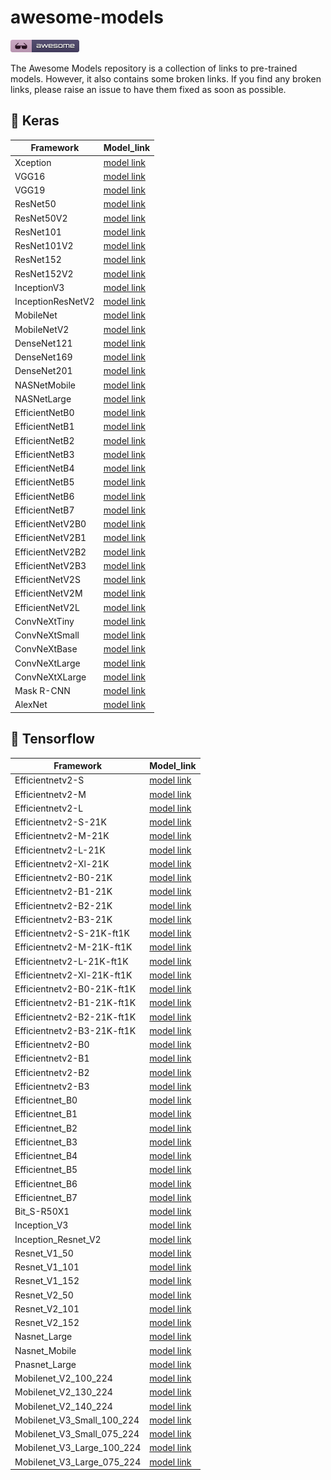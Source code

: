 # awesome-models


[![Awesome](_static/awesome.png)](https://github.com/partheee/awesome-models)

The Awesome Models repository is a collection of links to pre-trained models. However, it also contains some broken links. If you find any broken links, please raise an issue to have them fixed as soon as possible.

## 🚀 Keras
| Framework                         | Model_link 	|
|------------                      	|------------	|
|Xception|[model link](https://github.com/modelhub-ai/xception/releases/download/v1.0/model.h5)|
|VGG16|[model link](https://github.com/fchollet/deep-learning-models/releases/download/v0.1/vgg16_weights_tf_dim_ordering_tf_kernels.h5)|
|VGG19|[model link](https://github.com/fchollet/deep-learning-models/releases/download/v0.1/vgg19_weights_tf_dim_ordering_tf_kernels.h5)|
|ResNet50|[model link](https://github.com/fchollet/deep-learning-models/releases/download/v0.2/resnet50_weights_tf_dim_ordering_tf_kernels.h5)|
|ResNet50V2|[model link](https://github.com/fchollet/deep-learning-models/releases/download/v0.7/inception_resnet_v2_weights_tf_dim_ordering_tf_kernels.h5)|
|ResNet101|[model link](https://github.com/keras-team/keras-applications/releases/download/resnet/resnet101_weights_tf_dim_ordering_tf_kernels.h5)|
|ResNet101V2|[model link](https://github.com/keras-team/keras-applications/releases/download/resnet/resnet101v2_weights_tf_dim_ordering_tf_kernels.h5)|
|ResNet152|[model link](https://github.com/keras-team/keras-applications/releases/download/resnet/resnet152_weights_tf_dim_ordering_tf_kernels.h5)|
|ResNet152V2|[model link](https://github.com/keras-team/keras-applications/releases/download/resnet/resnet152v2_weights_tf_dim_ordering_tf_kernels_notop.h5)|
|InceptionV3|[model link](https://github.com/fchollet/deep-learning-models/releases/download/v0.2/inception_v3_weights_tf_dim_ordering_tf_kernels.h5)|
|InceptionResNetV2|[model link](https://github.com/fchollet/deep-learning-models/releases/download/v0.7/inception_resnet_v2_weights_tf_dim_ordering_tf_kernels.h5)|
|MobileNet|[model link](https://github.com/fchollet/deep-learning-models/releases/download/v0.6/mobilenet_1_0_128_tf.h5)|
|MobileNetV2|[model link](https://github.com/titu1994/keras-one-cycle/blob/master/models/mobilenet/weights/mobilenet_v2.h5)|
|DenseNet121|[model link](https://github.com/keras-team/keras-applications/releases/download/densenet/densenet121_weights_tf_dim_ordering_tf_kernels.h5)|
|DenseNet169|[model link](https://github.com/keras-team/keras-applications/releases/download/densenet/densenet169_weights_tf_dim_ordering_tf_kernels.h5)|
|DenseNet201|[model link](https://github.com/keras-team/keras-applications/releases/download/densenet/densenet201_weights_tf_dim_ordering_tf_kernels.h5)|
|NASNetMobile|[model link](https://github.com/titu1994/Keras-NASNet/releases/download/v1.2/NASNet-mobile.h5)|
|NASNetLarge|[model link](https://github.com/titu1994/Keras-NASNet/releases/download/v1.2/NASNet-large.h5)|
|EfficientNetB0|[model link](https://github.com/qubvel/efficientnet/releases/download/v0.0.1/efficientnet-b0_imagenet_1000.h5)|
|EfficientNetB1|[model link](https://github.com/qubvel/efficientnet/releases/download/v0.0.1/efficientnet-b1_imagenet_1000.h5)|
|EfficientNetB2|[model link](https://github.com/qubvel/efficientnet/releases/download/v0.0.1/efficientnet-b2_imagenet_1000.h5)|
|EfficientNetB3|[model link](https://github.com/qubvel/efficientnet/releases/download/v0.0.1/efficientnet-b3_imagenet_1000.h5)|
|EfficientNetB4|[model link](https://github.com/qubvel/efficientnet/releases/download/v0.0.1/efficientnet-b4_imagenet_1000_notop.h5)|
|EfficientNetB5|[model link](https://github.com/qubvel/efficientnet/releases/download/v0.0.1/efficientnet-b5_imagenet_1000.h5)|
|EfficientNetB6|[model link](https://github.com/qubvel/efficientnet/releases/download/v0.0.1/efficientnet-b6_noisy-student.h5)|
|EfficientNetB7|[model link](https://github.com/qubvel/efficientnet/releases/download/v0.0.1/efficientnet-b7_noisy-student.h5)|
|EfficientNetV2B0|[model link](https://github.com/sebastian-sz/efficientnet-v2-keras/releases/download/v2.0/efficientnetv2-b0.h5)|
|EfficientNetV2B1|[model link](https://github.com/sebastian-sz/efficientnet-v2-keras/releases/download/v2.0/efficientnetv2-b1.h5)|
|EfficientNetV2B2|[model link](https://github.com/sebastian-sz/efficientnet-v2-keras/releases/download/v2.0/efficientnetv2-b2.h5)|
|EfficientNetV2B3|[model link](https://github.com/sebastian-sz/efficientnet-v2-keras/releases/download/v2.0/efficientnetv2-b3.h5)|
|EfficientNetV2S|[model link](https://github.com/sebastian-sz/efficientnet-v2-keras/releases/download/v2.0/efficientnetv2-s.h5)|
|EfficientNetV2M|[model link](https://github.com/sebastian-sz/efficientnet-v2-keras/releases/download/v2.0/efficientnetv2-m.h5)|
|EfficientNetV2L|[model link](https://github.com/sebastian-sz/efficientnet-v2-keras/releases/download/v2.0/efficientnetv2-l.h5)|
|ConvNeXtTiny|[model link](https://github.com/leondgarse/keras_cv_attention_models/releases/download/convnext/convnext_tiny_imagenet.h5)|
|ConvNeXtSmall|[model link](https://github.com/leondgarse/keras_cv_attention_models/releases/download/convnext/convnext_small_imagenet.h5)|
|ConvNeXtBase|[model link](https://github.com/leondgarse/keras_cv_attention_models/releases/download/convnext/convnext_base_384_imagenet.h5)|
|ConvNeXtLarge|[model link](https://github.com/leondgarse/keras_cv_attention_models/releases/download/convnext/convnext_large_384_imagenet.h5)|
|ConvNeXtXLarge|[model link](https://github.com/leondgarse/keras_cv_attention_models/releases/download/convnext/convnext_xlarge_384_imagenet21k-ft1k.h5)|
|Mask R-CNN|[model link](https://github.com/matterport/Mask_RCNN/releases/download/v2.0/mask_rcnn_coco.h5)|
|AlexNet|[model link](https://www.lamsade.dauphine.fr/~bnegrevergne/rasta_kdd/python/models/weights/alexnet_weights.h5)|


## 🚀 Tensorflow
| Framework                         | Model_link 	|
|------------                      	|------------	|
|Efficientnetv2-S|[model link](https://tfhub.dev/google/imagenet/efficientnet_v2_imagenet1k_s/feature_vector/2)|
|Efficientnetv2-M|[model link]( https://tfhub.dev/google/imagenet/efficientnet_v2_imagenet1k_m/feature_vector/2)|
|Efficientnetv2-L|[model link]( https://tfhub.dev/google/imagenet/efficientnet_v2_imagenet1k_l/feature_vector/2)|
|Efficientnetv2-S-21K|[model link]( https://tfhub.dev/google/imagenet/efficientnet_v2_imagenet21k_s/feature_vector/2)|
|Efficientnetv2-M-21K|[model link]( https://tfhub.dev/google/imagenet/efficientnet_v2_imagenet21k_m/feature_vector/2)|
|Efficientnetv2-L-21K|[model link]( https://tfhub.dev/google/imagenet/efficientnet_v2_imagenet21k_l/feature_vector/2)|
|Efficientnetv2-Xl-21K|[model link]( https://tfhub.dev/google/imagenet/efficientnet_v2_imagenet21k_xl/feature_vector/2)|
|Efficientnetv2-B0-21K|[model link]( https://tfhub.dev/google/imagenet/efficientnet_v2_imagenet21k_b0/feature_vector/2,)|
|Efficientnetv2-B1-21K|[model link]( https://tfhub.dev/google/imagenet/efficientnet_v2_imagenet21k_b1/feature_vector/2)|
|Efficientnetv2-B2-21K|[model link]( https://tfhub.dev/google/imagenet/efficientnet_v2_imagenet21k_b2/feature_vector/2)|
|Efficientnetv2-B3-21K|[model link]( https://tfhub.dev/google/imagenet/efficientnet_v2_imagenet21k_b3/feature_vector/2)|
|Efficientnetv2-S-21K-ft1K|[model link]( https://tfhub.dev/google/imagenet/efficientnet_v2_imagenet21k_ft1k_s/feature_vector/2)|
|Efficientnetv2-M-21K-ft1K|[model link]( https://tfhub.dev/google/imagenet/efficientnet_v2_imagenet21k_ft1k_m/feature_vector/2)|
|Efficientnetv2-L-21K-ft1K|[model link]( https://tfhub.dev/google/imagenet/efficientnet_v2_imagenet21k_ft1k_l/feature_vector/2)|
|Efficientnetv2-Xl-21K-ft1K|[model link]( https://tfhub.dev/google/imagenet/efficientnet_v2_imagenet21k_ft1k_xl/feature_vector/2)|
|Efficientnetv2-B0-21K-ft1K|[model link]( https://tfhub.dev/google/imagenet/efficientnet_v2_imagenet21k_ft1k_b0/feature_vector/2)|
|Efficientnetv2-B1-21K-ft1K|[model link]( https://tfhub.dev/google/imagenet/efficientnet_v2_imagenet21k_ft1k_b1/feature_vector/2)|
|Efficientnetv2-B2-21K-ft1K|[model link]( https://tfhub.dev/google/imagenet/efficientnet_v2_imagenet21k_ft1k_b2/feature_vector/2)|
|Efficientnetv2-B3-21K-ft1K|[model link]( https://tfhub.dev/google/imagenet/efficientnet_v2_imagenet21k_ft1k_b3/feature_vector/2)|
|Efficientnetv2-B0|[model link]( https://tfhub.dev/google/imagenet/efficientnet_v2_imagenet1k_b0/feature_vector/2)|
|Efficientnetv2-B1|[model link]( https://tfhub.dev/google/imagenet/efficientnet_v2_imagenet1k_b1/feature_vector/2)|
|Efficientnetv2-B2|[model link]( https://tfhub.dev/google/imagenet/efficientnet_v2_imagenet1k_b2/feature_vector/2)|
|Efficientnetv2-B3|[model link]( https://tfhub.dev/google/imagenet/efficientnet_v2_imagenet1k_b3/feature_vector/2)|
|Efficientnet_B0|[model link]( https://tfhub.dev/tensorflow/efficientnet/b0/feature-vector/1)|
|Efficientnet_B1|[model link]( https://tfhub.dev/tensorflow/efficientnet/b1/feature-vector/1)|
|Efficientnet_B2|[model link]( https://tfhub.dev/tensorflow/efficientnet/b2/feature-vector/1)|
|Efficientnet_B3|[model link]( https://tfhub.dev/tensorflow/efficientnet/b3/feature-vector/1)|
|Efficientnet_B4|[model link]( https://tfhub.dev/tensorflow/efficientnet/b4/feature-vector/1)|
|Efficientnet_B5|[model link]( https://tfhub.dev/tensorflow/efficientnet/b5/feature-vector/1)|
|Efficientnet_B6|[model link]( https://tfhub.dev/tensorflow/efficientnet/b6/feature-vector/1)|
|Efficientnet_B7|[model link]( https://tfhub.dev/tensorflow/efficientnet/b7/feature-vector/1)|
|Bit_S-R50X1|[model link]( https://tfhub.dev/google/bit/s-r50x1/1)|
|Inception_V3|[model link]( https://tfhub.dev/google/tf2-preview/inception_v3/classification/4)|
|Inception_Resnet_V2|[model link]( https://tfhub.dev/google/imagenet/inception_resnet_v2/feature-vector/4)|
|Resnet_V1_50|[model link]( https://tfhub.dev/google/imagenet/inception_resnet_v2/classification/5)|
|Resnet_V1_101|[model link]( https://tfhub.dev/google/imagenet/resnet_v1_101/feature-vector/4)|
|Resnet_V1_152|[model link]( https://tfhub.dev/google/imagenet/resnet_v1_152/feature-vector/4)|
|Resnet_V2_50|[model link]( https://tfhub.dev/google/imagenet/resnet_v2_50/feature-vector/4)|
|Resnet_V2_101|[model link]( https://tfhub.dev/google/imagenet/resnet_v2_101/feature-vector/4)|
|Resnet_V2_152|[model link]( https://tfhub.dev/google/imagenet/resnet_v2_152/feature-vector/4)|
|Nasnet_Large|[model link]( https://tfhub.dev/google/imagenet/nasnet_large/feature_vector/4)|
|Nasnet_Mobile|[model link]( https://tfhub.dev/google/imagenet/nasnet_mobile/feature_vector/4)|
|Pnasnet_Large|[model link]( https://tfhub.dev/google/imagenet/pnasnet_large/feature_vector/4)|
|Mobilenet_V2_100_224|[model link]( https://tfhub.dev/google/imagenet/mobilenet_v2_100_224/feature_vector/4)|
|Mobilenet_V2_130_224|[model link]( https://tfhub.dev/google/imagenet/mobilenet_v2_130_224/feature_vector/4)|
|Mobilenet_V2_140_224|[model link]( https://tfhub.dev/google/imagenet/mobilenet_v2_140_224/feature_vector/4)|
|Mobilenet_V3_Small_100_224|[model link]( https://tfhub.dev/google/imagenet/mobilenet_v3_small_100_224/feature_vector/5)|
|Mobilenet_V3_Small_075_224|[model link]( https://tfhub.dev/google/imagenet/mobilenet_v3_small_075_224/feature_vector/5)|
|Mobilenet_V3_Large_100_224|[model link]( https://tfhub.dev/google/imagenet/mobilenet_v3_large_100_224/feature_vector/5)|
|Mobilenet_V3_Large_075_224|[model link]( https://tfhub.dev/google/imagenet/mobilenet_v3_large_075_224/feature_vector/5)|